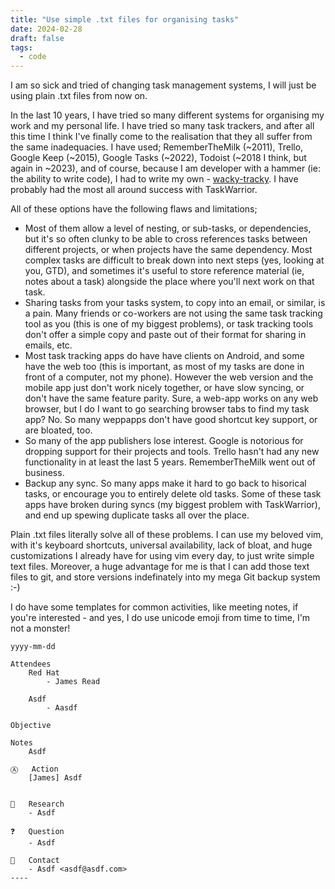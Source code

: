 ```yaml
---
title: "Use simple .txt files for organising tasks"
date: 2024-02-28
draft: false
tags:
  - code
---
```


I am so sick and tried of changing task management systems, I will just be using plain .txt files from now on.

In the last 10 years, I have tried so many different systems for organising my work and my personal life. I have tried so many task trackers, and after all this time I think I've finally come to the realisation that they all suffer from the same inadequacies. I have used; RememberTheMilk (~2011), Trello, Google Keep (~2015), Google Tasks (~2022), Todoist (~2018 I think, but again in ~2023), and of course, because I am developer with a hammer (ie: the ability to write code), I had to write my own - [wacky-tracky](https://github.com/wacky-tracky/wacky-tracky-client-html5/). I have probably had the most all around success with TaskWarrior.

All of these options have the following flaws and limitations;

- Most of them allow a level of nesting, or sub-tasks, or dependencies, but it's so often clunky to be able to cross references tasks between different projects, or when projects have the same dependency. Most complex tasks are difficult to break down into next steps (yes, looking at you, GTD), and sometimes it's useful to store reference material (ie, notes about a task) alongside the place where you'll next work on that task.
- Sharing tasks from your tasks system, to copy into an email, or similar, is a pain. Many friends or co-workers are not using the same task tracking tool as you (this is one of my biggest problems), or task tracking tools don't offer a simple copy and paste out of their format for sharing in emails, etc.
- Most task tracking apps do have have clients on Android, and some have the web too (this is important, as most of my tasks are done in front of a computer, not my phone). However the web version and the mobile app just don't work nicely together, or have slow syncing, or don't have the same feature parity. Sure, a web-app works on any web browser, but I do I want to go searching browser tabs to find my task app? No. So many weppapps don't have good shortcut key support, or are bloated, too.
- So many of the app publishers lose interest. Google is notorious for dropping support for their projects and tools. Trello hasn't had any new functionality in at least the last 5 years. RememberTheMilk went out of business.
- Backup any sync. So many apps make it hard to go back to hisorical tasks, or encourage you to entirely delete old tasks. Some of these task apps have broken during syncs (my biggest problem with TaskWarrior), and end up spewing duplicate tasks all over the place.

Plain .txt files literally solve all of these problems. I can use my beloved vim, with it's keyboard shortcuts, universal availability, lack of bloat, and huge customizations I already have for using vim every day, to just write simple text files. Moreover, a huge advantage for me is that I can add those text files to git, and store versions indefinately into my mega Git backup system :-)

I do have some templates for common activities, like meeting notes, if you're interested - and yes, I do use unicode emoji from time to time, I'm not a monster!

```text
yyyy-mm-dd

Attendees
	Red Hat
		- James Read

	Asdf
		- Aasdf

Objective

Notes
	Asdf

Ⓐ	Action
	[James] Asdf


📖	Research
	- Asdf

❓	Question
	- Asdf

👨	Contact
	- Asdf <asdf@asdf.com>
----
```

